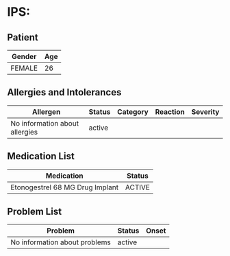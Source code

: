 # IPS:

## Patient

|Gender|Age|
|---|---|
|FEMALE|26|

## Allergies and Intolerances

|Allergen|Status|Category|Reaction|Severity|
|---|---|---|---|---|
|No information about allergies|active||||

## Medication List

|Medication|Status|
|---|---|
|Etonogestrel 68 MG Drug Implant|ACTIVE|

## Problem List

|Problem|Status|Onset|
|---|---|---|
|No information about problems|active||
